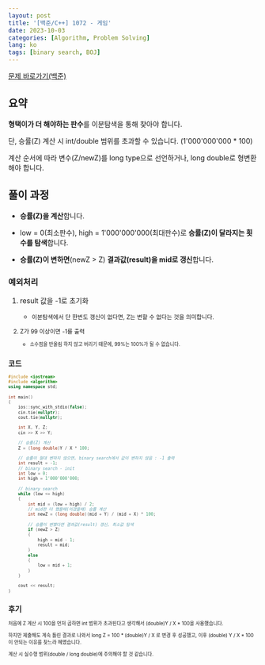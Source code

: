 ```yaml
---
layout: post
title: '[백준/C++] 1072 - 게임'
date: 2023-10-03
categories: [Algorithm, Problem Solving]
lang: ko
tags: [binary search, BOJ]
---
```




[문제 바로가기(백준)](https://www.acmicpc.net/problem/1072)



## **요약**

**형택이가 더 해야하는 판수**를 이분탐색을 통해 찾아야 합니다.

단, 승률(Z) 계산 시 int/double 범위를 초과할 수 있습니다. (1'000'000'000 * 100)

계산 순서에 따라 변수(Z/newZ)를 long type으로 선언하거나, long double로 형변환해야 합니다.



## **풀이 과정**

* **승률(Z)을 계산**합니다.

* low = 0(최소판수), high = 1'000'000'000(최대판수)로 **승률(Z)이 달라지는 횟수를 탐색**합니다.

* **승률(Z)이 변하면**(newZ > Z) **결과값(result)을 mid로 갱신**합니다.

### 예외처리

1. result 값을 -1로 초기화
   * <small>이분탐색에서 단 한번도 갱신이 없다면, Z는 변할 수 없다는 것을 의미합니다.

2. Z가 99 이상이면 -1를 출력
   - <small>소수점을 반올림 하지 않고 버리기 때문에, 99%는 100%가 될 수 없습니다. 



## **코드**

```cpp
#include <iostream>
#include <algorithm>
using namespace std;

int main()
{
    ios::sync_with_stdio(false);
    cin.tie(nullptr);
    cout.tie(nullptr);

    int X, Y, Z;
    cin >> X >> Y;
    
    // 승률(Z) 계산
    Z = (long double)Y / X * 100;

    // 승률이 절대 변하지 않으면, binary search에서 값이 변하지 않음 : -1 출력
    int result = -1;
    // binary search - init
    int low = 0;
    int high = 1'000'000'000;

    // binary search 
    while (low <= high)
    {
        int mid = (low + high) / 2;
        // mid판 더 했을때(이겼을때) 승률 계산
        int newZ = (long double)(mid + Y) / (mid + X) * 100;

        // 승률이 변했다면 결과값(result) 갱신, 최소값 탐색
        if (newZ > Z)
        {
            high = mid - 1;
            result = mid;
        }
        else
        {
            low = mid + 1;
        }
    }

    cout << result;
}
```



## 후기

처음에 Z 계산 시 100을 먼저 곱하면 int 범위가 초과된다고 생각해서 (double)Y / X * 100을 사용했습니다.

하지만 제출해도 계속 틀린 결과로 나와서 long Z = 100 * (double)Y / X 로 변경 후 성공했고, 이후 (double) Y / X * 100이 안되는 이유를 찾느라 헤맸습니다.  

계산 시 실수형 범위(double / long double)에 주의해야 할 것 같습니다.

